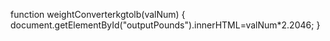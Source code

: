 function weightConverterkgtolb(valNum) 
{
  document.getElementById("outputPounds").innerHTML=valNum*2.2046;
}
